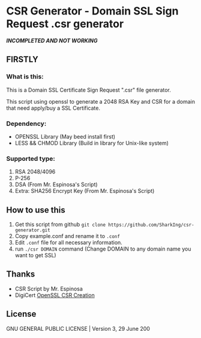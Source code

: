 # CSR Generator - Domain SSL Sign Request .csr generator
***INCOMPLETED AND NOT WORKING***


## FIRSTLY

### What is this:
This is a Domain SSL Certificate Sign Request ".csr" file generator.
 
This script using openssl to generate a 2048 RSA Key and CSR for a domain that need apply/buy a SSL Certificate.

### Dependency:
- OPENSSL Library (May beed install first)
- LESS && CHMOD Library (Build in library for Unix-like system)

### Supported type:
1. RSA 2048/4096
2. P-256
3. DSA (From Mr. Espinosa's Script)
4. Extra: SHA256 Encrypt Key (From Mr. Espinosa's Script)

## How to use this

1. Get this script from github
`git clone https://github.com/SharkIng/csr-generator.git`
2. Copy example.conf and rename it to `.conf`
3. Edit `.conf` file for all necessary information.
4. run `./csr DOMAIN` command (Change DOMAIN to any domain name you want to get SSL)


## Thanks
- CSR Script by Mr. Espinosa
- DigiCert [OpenSSL CSR Creation](https://www.digicert.com/easy-csr/openssl.htm)

## License

GNU GENERAL PUBLIC LICENSE | Version 3, 29 June 200
 
